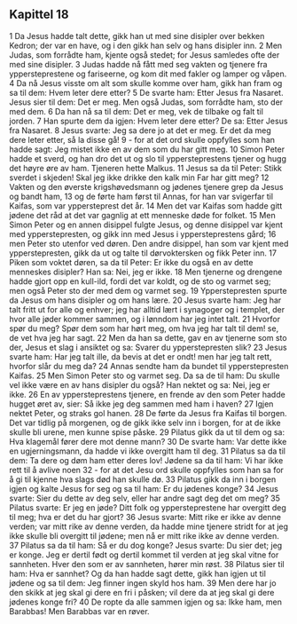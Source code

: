 ## Kapittel 18

1 Da Jesus hadde talt dette, gikk han ut med sine disipler over bekken Kedron; der var en have, og i den gikk han selv og hans disipler inn.
2 Men Judas, som forrådte ham, kjente også stedet; for Jesus samledes ofte der med sine disipler.
3 Judas hadde nå fått med seg vakten og tjenere fra yppersteprestene og fariseerne, og kom dit med fakler og lamper og våpen.
4 Da nå Jesus visste om alt som skulle komme over ham, gikk han fram og sa til dem: Hvem leter dere etter?
5 De svarte ham: Etter Jesus fra Nasaret. Jesus sier til dem: Det er meg. Men også Judas, som forrådte ham, sto der med dem.
6 Da han nå sa til dem: Det er meg, vek de tilbake og falt til jorden.
7 Han spurte dem da igjen: Hvem leter dere etter? De sa: Etter Jesus fra Nasaret.
8 Jesus svarte: Jeg sa dere jo at det er meg. Er det da meg dere leter etter, så la disse gå!
9 - for at det ord skulle oppfylles som han hadde sagt: Jeg mistet ikke en av dem som du har gitt meg.
10 Simon Peter hadde et sverd, og han dro det ut og slo til yppersteprestens tjener og hugg det høyre øre av ham. Tjeneren hette Malkus.
11 Jesus sa da til Peter: Stikk sverdet i skjeden! Skal jeg ikke drikke den kalk min Far har gitt meg?
12 Vakten og den øverste krigshøvedsmann og jødenes tjenere grep da Jesus og bandt ham,
13 og de førte ham først til Annas, for han var svigerfar til Kaifas, som var yppersteprest det år.
14 Men det var Kaifas som hadde gitt jødene det råd at det var gagnlig at ett menneske døde for folket.
15 Men Simon Peter og en annen disippel fulgte Jesus, og denne disippel var kjent med ypperstepresten, og gikk inn med Jesus i yppersteprestens gård;
16 men Peter sto utenfor ved døren. Den andre disippel, han som var kjent med ypperstepresten, gikk da ut og talte til dørvoktersken og fikk Peter inn.
17 Piken som voktet døren, sa da til Peter: Er ikke du også en av dette menneskes disipler? Han sa: Nei, jeg er ikke.
18 Men tjenerne og drengene hadde gjort opp en kull-ild, fordi det var koldt, og de sto og varmet seg; men også Peter sto der med dem og varmet seg.
19 Ypperstepresten spurte da Jesus om hans disipler og om hans lære.
20 Jesus svarte ham: Jeg har talt fritt ut for alle og enhver; jeg har alltid lært i synagoger og i templet, der hvor alle jøder kommer sammen, og i lønndom har jeg intet talt.
21 Hvorfor spør du meg? Spør dem som har hørt meg, om hva jeg har talt til dem! se, de vet hva jeg har sagt.
22 Men da han sa dette, gav en av tjenerne som sto der, Jesus et slag i ansiktet og sa: Svarer du ypperstepresten slik?
23 Jesus svarte ham: Har jeg talt ille, da bevis at det er ondt! men har jeg talt rett, hvorfor slår du meg da?
24 Annas sendte ham da bundet til ypperstepresten Kaifas.
25 Men Simon Peter sto og varmet seg. Da sa de til ham: Du skulle vel ikke være en av hans disipler du også? Han nektet og sa: Nei, jeg er ikke.
26 En av yppersteprestens tjenere, en frende av den som Peter hadde hugget øret av, sier: Så ikke jeg deg sammen med ham i haven?
27 Igjen nektet Peter, og straks gol hanen.
28 De førte da Jesus fra Kaifas til borgen. Det var tidlig på morgenen, og de gikk ikke selv inn i borgen, for at de ikke skulle bli urene, men kunne spise påske.
29 Pilatus gikk da ut til dem og sa: Hva klagemål fører dere mot denne mann?
30 De svarte ham: Var dette ikke en ugjerningsmann, da hadde vi ikke overgitt ham til deg.
31 Pilatus sa da til dem: Ta dere og døm ham etter deres lov! Jødene sa da til ham: Vi har ikke rett til å avlive noen
32 - for at det Jesu ord skulle oppfylles som han sa for å gi til kjenne hva slags død han skulle dø.
33 Pilatus gikk da inn i borgen igjen og kalte Jesus for seg og sa til ham: Er du jødenes konge?
34 Jesus svarte: Sier du dette av deg selv, eller har andre sagt deg det om meg?
35 Pilatus svarte: Er jeg en jøde? Ditt folk og yppersteprestene har overgitt deg til meg; hva er det du har gjort?
36 Jesus svarte: Mitt rike er ikke av denne verden; var mitt rike av denne verden, da hadde mine tjenere stridt for at jeg ikke skulle bli overgitt til jødene; men nå er mitt rike ikke av denne verden.
37 Pilatus sa da til ham: Så er du dog konge? Jesus svarte: Du sier det; jeg er konge. Jeg er dertil født og dertil kommet til verden at jeg skal vitne for sannheten. Hver den som er av sannheten, hører min røst.
38 Pilatus sier til ham: Hva er sannhet? Og da han hadde sagt dette, gikk han igjen ut til jødene og sa til dem: Jeg finner ingen skyld hos ham.
39 Men dere har jo den skikk at jeg skal gi dere en fri i påsken; vil dere da at jeg skal gi dere jødenes konge fri?
40 De ropte da alle sammen igjen og sa: Ikke ham, men Barabbas! Men Barabbas var en røver.
